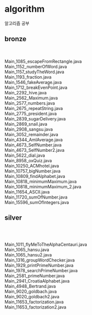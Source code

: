 # algorithm

알고리즘 공부

## bronze
<br><br>
Main_1085_escapeFromRectangle.java
<br>
Main_1152_numberOfWord.java
<br>
Main_1157_studyTheWord.java
<br>
Main_1193_fraction.java
<br>
Main_1546_fakeAverage.java
<br>
Main_1712_breakEvenPoint.java
<br>
Main_2292_hive.java
<br>
Main_2562_Maximum.java
<br>
Main_2577_numbers.java
<br>
Main_2675_repeatString.java
<br>
Main_2775_president.java
<br>
Main_2839_sugarDelivery.java
<br>
Main_2869_snail.java
<br>
Main_2908_sangsu.java
<br>
Main_3052_remainder.java
<br>
Main_4344_AmIAverage.java
<br>
Main_4673_SelfNumber.java
<br>
Main_4673_SelfNumber2.java
<br>
Main_5622_dial.java
<br>
Main_8958_oxQuiz.java
<br>
Main_10250_ACMhotel.java
<br>
Main_10757_bigNumber.java
<br>
Main_10809_findAlphabet.java
<br>
Main_10818_minimumMaximum.java
<br>
Main_10818_minimumMaximum_2.java
<br>
Main_11654_ASCII.java
<br>
Main_11720_sumOfNumber.java
<br>
Main_15596_sumOfIntegers.java
<br>

## silver
<br><br>

Main_1011_flyMeToTheAlphaCentauri.java
<br>
Main_1065_hansu.java
<br>
Main_1065_hansu2.java
<br>
Main_1316_groupWordChecker.java
<br>
Main_1929_printPrimeNumber.java
<br>
Main_1978_searchPrimeNumber.java
<br>
Main_2581_primeNumber.java
<br>
Main_2941_CroatiaAlphabet.java
<br>
Main_4948_Bertrand.java
<br>
Main_9020_goldbach.java
<br>
Main_9020_goldbach2.java
<br>
Main_11653_factorization.java
<br>
Main_11653_factorization2.java
<br>
